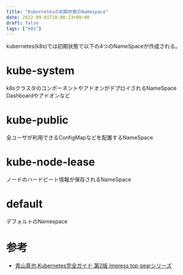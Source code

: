 ```yaml
---
title: "Kubernetesの初期状態のNamespace"
date: 2022-09-01T10:00:23+09:00
draft: false
tags: ["k8s"] 
---
```

<!--more-->
kubernetes(k8s)では初期状態で以下の4つのNameSpaceが作成される。

# kube-system
k8sクラスタのコンポーネントやアドオンがデプロイされるNameSpace  
Dashboardやアドオンなど
# kube-public
全ユーザが利用できるConfigMapなどを配置するNameSpace

# kube-node-lease
ノードのハードビート情報が保存されるNameSpace

# default
デフォルトのNamespace

# 参考
- [青山真也,Kubernetes完全ガイド 第2版 impress top gearシリーズ](https://amzn.to/3KwZjKm)